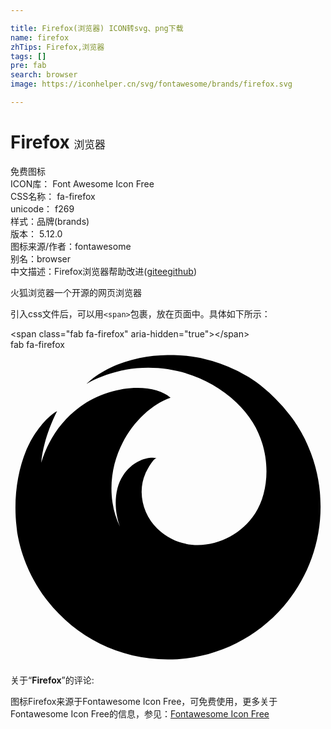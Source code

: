 ```yaml
---

title: Firefox(浏览器) ICON转svg、png下载
name: firefox
zhTips: Firefox,浏览器
tags: []
pre: fab
search: browser
image: https://iconhelper.cn/svg/fontawesome/brands/firefox.svg

---
```


# Firefox  <small style="font-size: 60%;font-weight: 100">浏览器</small>


<div class="detail-page">
<p>
<span><span class="badge-success badge">免费图标</span> </span>
<br/>
<span>
ICON库：
<span class="badge-secondary badge">Font Awesome Icon Free</span> 
</span>
<br/>
<span>
CSS名称：
<span class="badge-secondary badge">fa-firefox</span> 
</span>
<br/>
<span>
unicode：
<span class="badge-secondary badge">f269</span> 
<copy-btn content='f269' btn-title=""></copy-btn>
<copy-btn :content='String.fromCodePoint(parseInt("f269", 16))' btn-title="复制U"></copy-btn>
</span><br/><span>样式：<span class="badge-light badge">品牌(brands)</span></span>
<br/>
<span>
版本：
<span class="badge-secondary badge">5.12.0</span> 
</span>
<br/>
<span>图标来源/作者：<span class="badge-light badge">fontawesome</span></span> 
<br/>
<span>别名：<span class="badge-light badge">browser</span></span><br/><span class="zh-detail">中文描述：<span class="badge-primary badge">Firefox</span><span class="badge-primary badge">浏览器</span><span class="help-link"><span>帮助改进</span>(<a href="https://gitee.com/liuwave/icon-helper/edit/master/json/fontawesome/brands/firefox.json" target="_blank" rel="noopener noreferrer">gitee</a><a href="https://github.com/liuwave/icon-helper/edit/master/json/fontawesome/brands/firefox.json" target="_blank" rel="noopener noreferrer">github</a></span>)</span><br/>
</p>
</div><div class="description description alert alert-light">火狐浏览器一个开源的网页浏览器</div>
<div class="alert alert-dark">
  <i class="fab fa-firefox fa-xs"></i>
  <i class="fab fa-firefox fa-sm"></i>
  <i class="fab fa-firefox fa-lg"></i>
  <i class="fab fa-firefox fa-2x"></i>
  <i class="fab fa-firefox fa-3x"></i>
  <i class="fab fa-firefox fa-5x"></i>
  <i class="fab fa-firefox fa-7x"></i>
</div>
<div>
  <p>引入css文件后，可以用<code>&lt;span&gt;</code>包裹，放在页面中。具体如下所示：    
  </p>
  <div class="alert alert-primary" style="font-size: 14px">
    &lt;span class="fab fa-firefox" aria-hidden="true"&gt;&lt;/span&gt;
    <copy-btn content='<span class="fab fa-firefox" aria-hidden="true"></span>'></copy-btn>
  </div>
  <div class="alert alert-secondary">
    <i class="fab fa-firefox"
    style="font-size: 24px"
    aria-hidden="true"></i> fab fa-firefox
    <copy-btn content="fab fa-firefox" btn-title="复制图标名称"></copy-btn>
  </div>
</div>
<div id="svg" class="svg-wrap">
<svg xmlns="http://www.w3.org/2000/svg" viewBox="0 0 512 512"><path d="M503.52,241.48c-.12-1.56-.24-3.12-.24-4.68v-.12l-.36-4.68v-.12a245.86,245.86,0,0,0-7.32-41.15c0-.12,0-.12-.12-.24l-1.08-4c-.12-.24-.12-.48-.24-.6-.36-1.2-.72-2.52-1.08-3.72-.12-.24-.12-.6-.24-.84-.36-1.2-.72-2.4-1.08-3.48-.12-.36-.24-.6-.36-1-.36-1.2-.72-2.28-1.2-3.48l-.36-1.08c-.36-1.08-.84-2.28-1.2-3.36a8.27,8.27,0,0,0-.36-1c-.48-1.08-.84-2.28-1.32-3.36-.12-.24-.24-.6-.36-.84-.48-1.2-1-2.28-1.44-3.48,0-.12-.12-.24-.12-.36-1.56-3.84-3.24-7.68-5-11.4l-.36-.72c-.48-1-.84-1.8-1.32-2.64-.24-.48-.48-1.08-.72-1.56-.36-.84-.84-1.56-1.2-2.4-.36-.6-.6-1.2-1-1.8s-.84-1.44-1.2-2.28c-.36-.6-.72-1.32-1.08-1.92s-.84-1.44-1.2-2.16a18.07,18.07,0,0,0-1.2-2c-.36-.72-.84-1.32-1.2-2s-.84-1.32-1.2-2-.84-1.32-1.2-1.92-.84-1.44-1.32-2.16a15.63,15.63,0,0,0-1.2-1.8L463.2,119a15.63,15.63,0,0,0-1.2-1.8c-.48-.72-1.08-1.56-1.56-2.28-.36-.48-.72-1.08-1.08-1.56l-1.8-2.52c-.36-.48-.6-.84-1-1.32-1-1.32-1.8-2.52-2.76-3.72a248.76,248.76,0,0,0-23.51-26.64A186.82,186.82,0,0,0,412,62.46c-4-3.48-8.16-6.72-12.48-9.84a162.49,162.49,0,0,0-24.6-15.12c-2.4-1.32-4.8-2.52-7.2-3.72a254,254,0,0,0-55.43-19.56c-1.92-.36-3.84-.84-5.64-1.2h-.12c-1-.12-1.8-.36-2.76-.48a236.35,236.35,0,0,0-38-4H255.14a234.62,234.62,0,0,0-45.48,5c-33.59,7.08-63.23,21.24-82.91,39-1.08,1-1.92,1.68-2.4,2.16l-.48.48H124l-.12.12.12-.12a.12.12,0,0,0,.12-.12l-.12.12a.42.42,0,0,1,.24-.12c14.64-8.76,34.92-16,49.44-19.56l5.88-1.44c.36-.12.84-.12,1.2-.24,1.68-.36,3.36-.72,5.16-1.08.24,0,.6-.12.84-.12C250.94,20.94,319.34,40.14,367,85.61a171.49,171.49,0,0,1,26.88,32.76c30.36,49.2,27.48,111.11,3.84,147.59-34.44,53-111.35,71.27-159,24.84a84.19,84.19,0,0,1-25.56-59,74.05,74.05,0,0,1,6.24-31c1.68-3.84,13.08-25.67,18.24-24.59-13.08-2.76-37.55,2.64-54.71,28.19-15.36,22.92-14.52,58.2-5,83.28a132.85,132.85,0,0,1-12.12-39.24c-12.24-82.55,43.31-153,94.31-170.51-27.48-24-96.47-22.31-147.71,15.36-29.88,22-51.23,53.16-62.51,90.36,1.68-20.88,9.6-52.08,25.8-83.88-17.16,8.88-39,37-49.8,62.88-15.6,37.43-21,82.19-16.08,124.79.36,3.24.72,6.36,1.08,9.6,19.92,117.11,122,206.38,244.78,206.38C392.77,503.42,504,392.19,504,255,503.88,250.48,503.76,245.92,503.52,241.48Z"/></svg>
</div>
<detail full-name='fa-firefox'></detail>
<div class="icon-detail__container">
<p>关于“<b>Firefox</b>”的评论:</p>
</div>
<Vssue title="关于“Firefox”的评论" />    
<div><p>图标Firefox来源于Fontawesome Icon Free，可免费使用，更多关于  Fontawesome Icon Free的信息，参见：<a target="_blank" href="https://iconhelper.cn/fontawesome.html">Fontawesome Icon Free</a>
</p></div>
